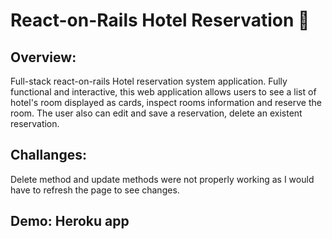 # React-on-Rails Hotel Reservation :hotel:


## Overview: 

Full-stack react-on-rails Hotel reservation system application. Fully functional and interactive, this web application allows users to see a list of hotel's room displayed as cards, inspect rooms information and reserve the room. The user also can edit and save a reservation, delete an existent reservation. 


## Challanges: 
Delete method and update methods were not properly working as I would have to refresh the page to see changes. 


## Demo: Heroku app

